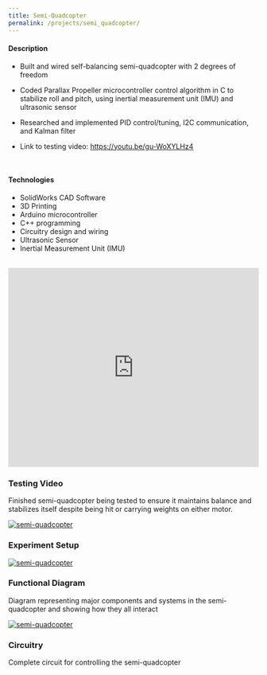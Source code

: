 ```yaml
---
title: Semi-Quadcopter
permalink: /projects/semi_quadcopter/
---
```


#### Description

- Built and wired self-balancing semi-quadcopter with 2 degrees of freedom

- Coded Parallax Propeller microcontroller control algorithm in C to stabilize roll and pitch, using inertial measurement unit (IMU) and ultrasonic sensor

- Researched and implemented PID control/tuning, I2C communication, and Kalman filter

- Link to testing video: <a href='https://youtu.be/gu-WoXYLHz4'>https://youtu.be/gu-WoXYLHz4</a>

<br />

#### Technologies

- SolidWorks CAD Software
- 3D Printing
- Arduino microcontroller
- C++ programming
- Circuitry design and wiring
- Ultrasonic Sensor
- Inertial Measurement Unit (IMU)

<br />

<div class="row">

  <div class="col-lg-12">
    <div class="thumbnail">
      <div class="image">
        <iframe width="100%" height="400" src="https://www.youtube.com/embed/gu-WoXYLHz4" frameborder="0" allow="accelerometer; autoplay; encrypted-media; gyroscope; picture-in-picture" allowfullscreen></iframe>
      </div>
      <div class="caption">
        <h3>Testing Video</h3>
        <p>Finished semi-quadcopter being tested to ensure it maintains balance and stabilizes itself despite being hit or carrying weights on either motor.</p>
      </div>
    </div>
  </div>

  <div class="col-lg-12">
    <div class="thumbnail">
      <div class="image">
        <a href="{{site.url}}/assets/img/projects/semi_quadcopter/Quadcopter Setup.jpg"><img src="{{site.url}}/assets/img/projects/semi_quadcopter/Quadcopter Setup.jpg" class="img-responsive" alt="semi-quadcopter"></a>
      </div>
      <div class="caption">
        <h3>Experiment Setup</h3>
      </div>
    </div>
  </div>

  <div class="col-lg-12">
    <div class="thumbnail">
      <div class="image">
        <a href="{{site.url}}/assets/img/projects/semi_quadcopter/Quadcopter Functional Diagram.jpg"><img src="{{site.url}}/assets/img/projects/semi_quadcopter/Quadcopter Functional Diagram.jpg" class="img-responsive" alt="semi-quadcopter"></a>
      </div>
      <div class="caption">
        <h3>Functional Diagram</h3>
        <p>Diagram representing major components and systems in the semi-quadcopter and showing how they all interact</p>
      </div>
    </div>
  </div>

  <div class="col-lg-12">
    <div class="thumbnail">
      <div class="image">
        <a href="{{site.url}}/assets/img/projects/semi_quadcopter/Quadcopter Circuit.jpg"><img src="{{site.url}}/assets/img/projects/semi_quadcopter/Quadcopter Circuit.jpg" class="img-responsive" alt="semi-quadcopter"></a>
      </div>
      <div class="caption">
        <h3>Circuitry</h3>
        <p>Complete circuit for controlling the semi-quadcopter</p>
      </div>
    </div>
  </div>

</div>
